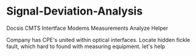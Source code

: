 # Signal-Deviation-Analysis

Docsis CMTS Intertface Modems Measurements Analyze Helper

Company has CPE's united within optical interfaces.
Locate hidden fickle fault, which hard to found with measuring equipment.
let's help
